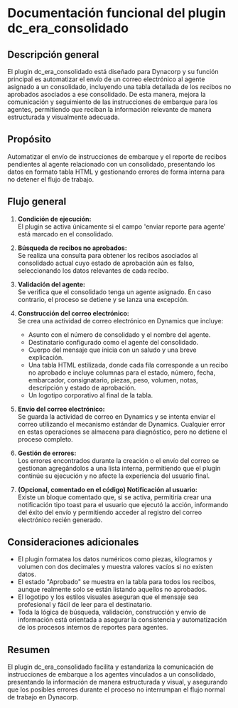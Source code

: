 # Documentación funcional del plugin dc_era_consolidado

## Descripción general

El plugin dc_era_consolidado está diseñado para Dynacorp y su función principal es automatizar el envío de un correo electrónico al agente asignado a un consolidado, incluyendo una tabla detallada de los recibos no aprobados asociados a ese consolidado. De esta manera, mejora la comunicación y seguimiento de las instrucciones de embarque para los agentes, permitiendo que reciban la información relevante de manera estructurada y visualmente adecuada.

## Propósito

Automatizar el envío de instrucciones de embarque y el reporte de recibos pendientes al agente relacionado con un consolidado, presentando los datos en formato tabla HTML y gestionando errores de forma interna para no detener el flujo de trabajo.

## Flujo general

1. **Condición de ejecución:**  
   El plugin se activa únicamente si el campo 'enviar reporte para agente' está marcado en el consolidado.

2. **Búsqueda de recibos no aprobados:**  
   Se realiza una consulta para obtener los recibos asociados al consolidado actual cuyo estado de aprobación aún es falso, seleccionando los datos relevantes de cada recibo.

3. **Validación del agente:**  
   Se verifica que el consolidado tenga un agente asignado. En caso contrario, el proceso se detiene y se lanza una excepción.

4. **Construcción del correo electrónico:**  
   Se crea una actividad de correo electrónico en Dynamics que incluye:
   - Asunto con el número de consolidado y el nombre del agente.
   - Destinatario configurado como el agente del consolidado.
   - Cuerpo del mensaje que inicia con un saludo y una breve explicación.
   - Una tabla HTML estilizada, donde cada fila corresponde a un recibo no aprobado e incluye columnas para el estado, número, fecha, embarcador, consignatario, piezas, peso, volumen, notas, descripción y estado de aprobación.
   - Un logotipo corporativo al final de la tabla.

5. **Envío del correo electrónico:**  
   Se guarda la actividad de correo en Dynamics y se intenta enviar el correo utilizando el mecanismo estándar de Dynamics. Cualquier error en estas operaciones se almacena para diagnóstico, pero no detiene el proceso completo.

6. **Gestión de errores:**  
   Los errores encontrados durante la creación o el envío del correo se gestionan agregándolos a una lista interna, permitiendo que el plugin continúe su ejecución y no afecte la experiencia del usuario final.

7. **(Opcional, comentado en el código) Notificación al usuario:**  
   Existe un bloque comentado que, si se activa, permitiría crear una notificación tipo toast para el usuario que ejecutó la acción, informando del éxito del envío y permitiendo acceder al registro del correo electrónico recién generado.

## Consideraciones adicionales

- El plugin formatea los datos numéricos como piezas, kilogramos y volumen con dos decimales y muestra valores vacíos si no existen datos.
- El estado "Aprobado" se muestra en la tabla para todos los recibos, aunque realmente solo se están listando aquellos no aprobados.
- El logotipo y los estilos visuales aseguran que el mensaje sea profesional y fácil de leer para el destinatario.
- Toda la lógica de búsqueda, validación, construcción y envío de información está orientada a asegurar la consistencia y automatización de los procesos internos de reportes para agentes.

## Resumen

El plugin dc_era_consolidado facilita y estandariza la comunicación de instrucciones de embarque a los agentes vinculados a un consolidado, presentando la información de manera estructurada y visual, y asegurando que los posibles errores durante el proceso no interrumpan el flujo normal de trabajo en Dynacorp.